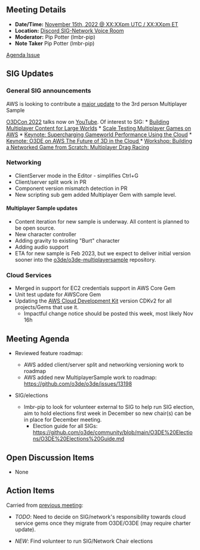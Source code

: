 ## Meeting Details

- **Date/Time:** [November 15th, 2022 @ XX:XXpm UTC / XX:XXpm ET](https://lists.o3de.org/g/o3de-calendar/viewevent?repeatid=39350&eventid=1557573&calstart=2022-11-15)
- **Location:** [Discord SIG-Network Voice Room](https://discord.gg/62nq7HP5mP)
- **Moderator:** Pip Potter (lmbr-pip)
- **Note Taker** Pip Potter (lmbr-pip)

[Agenda Issue](https://github.com/o3de/sig-network/issues/79)

## SIG Updates

### General SIG announcements
AWS is looking to contribute a [major update](https://github.com/o3de/o3de/issues/13198) to the 3rd person Multiplayer Sample

[O3DCon 2022](https://events.linuxfoundation.org/o3dcon/) talks now on [YouTube](https://www.youtube.com/playlist?list=PLCQwFpnHSZQgzCpMmbxruFkWr3d73ZfEJ). Of interest to SIG:
    * [Building Multiplayer Content for Large Worlds](https://www.youtube.com/playlist?list=PLCQwFpnHSZQgzCpMmbxruFkWr3d73ZfEJ)
    * [Scale Testing Multiplayer Games on AWS](https://www.youtube.com/playlist?list=PLCQwFpnHSZQgzCpMmbxruFkWr3d73ZfEJ)
    * [Keynote: Supercharging Gameworld Performance Using the Cloud](https://www.youtube.com/playlist?list=PLCQwFpnHSZQgzCpMmbxruFkWr3d73ZfEJ)
    * [Keynote: O3DE on AWS The Future of 3D in the Cloud ](https://www.youtube.com/watch?v=jg_BJVNc5Xc&list=PLCQwFpnHSZQgzCpMmbxruFkWr3d73ZfEJ&index=26)
    * [Workshop: Building a Networked Game from Scratch: Multiplayer Drag Racing](https://www.youtube.com/playlist?list=PLCQwFpnHSZQgzCpMmbxruFkWr3d73ZfEJ)

### Networking
* ClientServer mode in the Editor - simplifies Ctrl+G 
* Client/server split work in PR
* Component version mismatch detection in PR
* New scripting sub gem added Multiplayer Gem with sample level.

#### Multiplayer Sample updates
* Content iteration for new sample is underway. All content is planned to be open source.
* New character controller
* Adding gravity to existing "Burt" character
* Adding audio support
* ETA for new sample is Feb 2023, but we expect to deliver initial version sooner into the [o3de/o3de-multiplayersample](https://github.com/o3de/o3de-multiplayersample) repository.

### Cloud Services
* Merged in support for EC2 credentials support in AWS Core Gem
* Unit test update for AWSCore Gem
* Updating the [AWS Cloud Development Kit](https://aws.amazon.com/cdk/) version CDKv2 for all projects/Gems that use it. 
    * Impactful change notice should be posted this week, most likely Nov 16h 

## Meeting Agenda
* Reviewed feature roadmap:
  * AWS added client/server split and networking versioning work to roadmap
  * AWS added new MultiplayerSample work to roadmap: https://github.com/o3de/o3de/issues/13198

* SIG/elections
   * lmbr-pip to look for volunteer external to SIG to help run SIG election, aim to hold elections first week in December so new chair(s) can be in place for December meeting.
      * Election guide for all SIGs: https://github.com/o3de/community/blob/main/O3DE%20Elections/O3DE%20Elections%20Guide.md
   
## Open Discussion Items
* None

## Action Items
Carried from [previous meeting](https://github.com/o3de/sig-network/blob/main/meetings/notes/sig-meeting-20220719.md):
* _TODO_: Need to decide on SIG/network's responsibility towards cloud service gems once they migrate from O3DE/O3DE (may require charter update).

* _NEW_: Find volunteer to run SIG/Network Chair elections